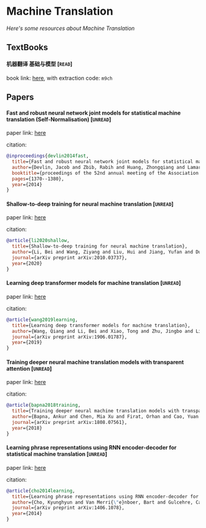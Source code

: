 # Machine Translation
*Here's some resources about Machine Translation*


## TextBooks

#### 机器翻译 基础与模型 [`READ`]
book link: [here](https://pan.baidu.com/s/1VE4vLUMdpjxTqUj3G9KvQg), with extraction code: `m9ch`



## Papers


#### Fast and robust neural network joint models for statistical machine translation (Self-Normalisation) [`UNREAD`]

paper link: [here](https://aclanthology.org/P14-1129.pdf)

citation: 
```bibtex
@inproceedings{devlin2014fast,
  title={Fast and robust neural network joint models for statistical machine translation},
  author={Devlin, Jacob and Zbib, Rabih and Huang, Zhongqiang and Lamar, Thomas and Schwartz, Richard and Makhoul, John},
  booktitle={proceedings of the 52nd annual meeting of the Association for Computational Linguistics (Volume 1: Long Papers)},
  pages={1370--1380},
  year={2014}
}
```


#### Shallow-to-deep training for neural machine translation [`UNREAD`]

paper link: [here](https://arxiv.org/pdf/2010.03737)

citation: 
```bibtex
@article{li2020shallow,
  title={Shallow-to-deep training for neural machine translation},
  author={Li, Bei and Wang, Ziyang and Liu, Hui and Jiang, Yufan and Du, Quan and Xiao, Tong and Wang, Huizhen and Zhu, Jingbo},
  journal={arXiv preprint arXiv:2010.03737},
  year={2020}
}
```
    


#### Learning deep transformer models for machine translation [`UNREAD`]

paper link: [here](https://arxiv.org/pdf/1906.01787)

citation: 
```bibtex
@article{wang2019learning,
  title={Learning deep transformer models for machine translation},
  author={Wang, Qiang and Li, Bei and Xiao, Tong and Zhu, Jingbo and Li, Changliang and Wong, Derek F and Chao, Lidia S},
  journal={arXiv preprint arXiv:1906.01787},
  year={2019}
}
```
    

#### Training deeper neural machine translation models with transparent attention [`UNREAD`]

paper link: [here](https://arxiv.org/pdf/1808.07561.pdf)

citation: 
```bibtex
@article{bapna2018training,
  title={Training deeper neural machine translation models with transparent attention},
  author={Bapna, Ankur and Chen, Mia Xu and Firat, Orhan and Cao, Yuan and Wu, Yonghui},
  journal={arXiv preprint arXiv:1808.07561},
  year={2018}
}
```
    

#### Learning phrase representations using RNN encoder-decoder for statistical machine translation [`UNREAD`]

paper link: [here](https://arxiv.org/pdf/1406.1078.pdf)

citation: 
```bibtex
@article{cho2014learning,
  title={Learning phrase representations using RNN encoder-decoder for statistical machine translation},
  author={Cho, Kyunghyun and Van Merri{\"e}nboer, Bart and Gulcehre, Caglar and Bahdanau, Dzmitry and Bougares, Fethi and Schwenk, Holger and Bengio, Yoshua},
  journal={arXiv preprint arXiv:1406.1078},
  year={2014}
}
```
    